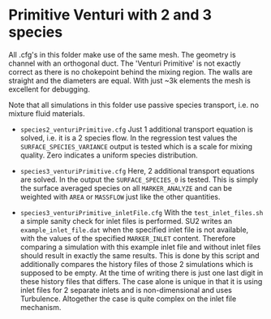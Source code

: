 # Primitive Venturi with 2 and 3 species

All .cfg's in this folder make use of the same mesh. The geometry is channel with an orthogonal duct.
The 'Venturi Primitive' is not exactly correct as there is no chokepoint behind the mixing region.
The walls are straight and the diameters are equal.
With just ~3k elements the mesh is excellent for debugging.

Note that all simulations in this folder use passive species transport, i.e. no mixture fluid materials.

- `species2_venturiPrimitive.cfg` Just 1 additional transport equation is solved, i.e. it is a 2 species flow.
In the regression test values the `SURFACE_SPECIES_VARIANCE` output is tested which is a scale for mixing quality.
Zero indicates a uniform species distribution.

- `species3_venturiPrimitive.cfg` Here, 2 additional transport equations are solved.
In the output the `SURFACE_SPECIES_0` is tested. This is simply the surface averaged species on all `MARKER_ANALYZE` and can be weighted with `AREA` or `MASSFLOW` just like the other quantities.

- `species3_venturiPrimitive_inletFile.cfg` With the `test_inlet_files.sh` a simple sanity check for inlet files is performed.
SU2 writes an `example_inlet_file.dat` when the specified inlet file is not available, with the values of the specified `MARKER_INLET` content.
Therefore comparing a simulation with this example inlet file and without inlet files should result in exactly the same results.
This is done by this script and additionally compares the history files of those 2 simulations which is supposed to be empty.
At the time of writing there is just one last digit in these history files that differs.
The case alone is unique in that it is using inlet files for 2 separate inlets and is non-dimensional and uses Turbulence.
Altogether the case is quite complex on the inlet file mechanism.
